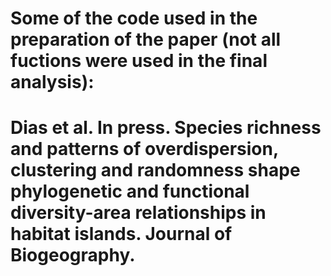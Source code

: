 # Some of the code used in the preparation of the paper (not all fuctions were used in the final analysis):
# Dias et al. In press. Species richness and patterns of overdispersion, clustering and randomness shape phylogenetic and functional diversity-area relationships in habitat islands. Journal of Biogeography.
